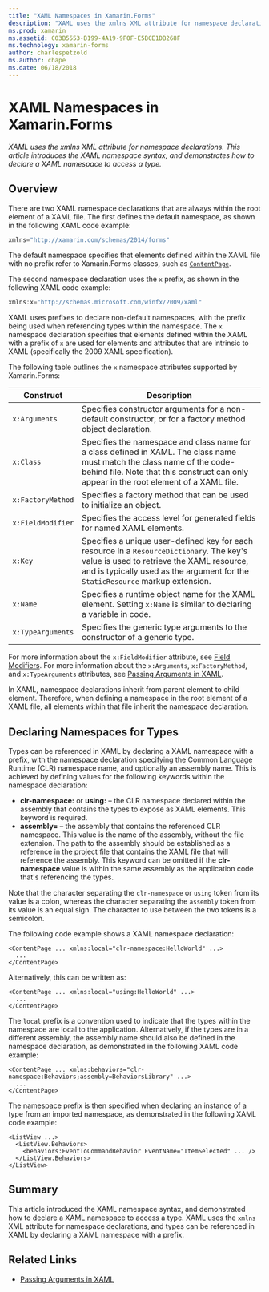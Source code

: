 ```yaml
---
title: "XAML Namespaces in Xamarin.Forms"
description: "XAML uses the xmlns XML attribute for namespace declarations. This article introduces the XAML namespace syntax, and demonstrates how to declare a XAML namespace to access a type."
ms.prod: xamarin
ms.assetid: C03B5553-B199-4A19-9F0F-E5BCE1DB268F
ms.technology: xamarin-forms
author: charlespetzold
ms.author: chape
ms.date: 06/18/2018
---
```


# XAML Namespaces in Xamarin.Forms

_XAML uses the xmlns XML attribute for namespace declarations. This article introduces the XAML namespace syntax, and demonstrates how to declare a XAML namespace to access a type._

## Overview

There are two XAML namespace declarations that are always within the root element of a XAML file. The first defines the default namespace, as shown in the following XAML code example:

```csharp
xmlns="http://xamarin.com/schemas/2014/forms"
```

The default namespace specifies that elements defined within the XAML file with no prefix refer to Xamarin.Forms classes, such as [`ContentPage`](xref:Xamarin.Forms.ContentPage).

The second namespace declaration uses the `x` prefix, as shown in the following XAML code example:

```csharp
xmlns:x="http://schemas.microsoft.com/winfx/2009/xaml"
```

XAML uses prefixes to declare non-default namespaces, with the prefix being used when referencing types within the namespace. The `x` namespace declaration specifies that elements defined within the XAML with a prefix of `x` are used for elements and attributes that are intrinsic to XAML (specifically the 2009 XAML specification).

The following table outlines the `x` namespace attributes supported by Xamarin.Forms:

|Construct|Description|
|--- |--- |
|`x:Arguments`|Specifies constructor arguments for a non-default constructor, or for a factory method object declaration.|
|`x:Class`|Specifies the namespace and class name for a class defined in XAML. The class name must match the class name of the code-behind file. Note that this construct can only appear in the root element of a XAML file.|
|`x:FactoryMethod`|Specifies a factory method that can be used to initialize an object.|
|`x:FieldModifier`|Specifies the access level for generated fields for named XAML elements.|
|`x:Key`|Specifies a unique user-defined key for each resource in a `ResourceDictionary`. The key's value is used to retrieve the XAML resource, and is typically used as the argument for the `StaticResource` markup extension.|
|`x:Name`|Specifies a runtime object name for the XAML element. Setting `x:Name` is similar to declaring a variable in code.|
|`x:TypeArguments`|Specifies the generic type arguments to the constructor of a generic type.|

For more information about the `x:FieldModifier` attribute, see [Field Modifiers](~/xamarin-forms/xaml/field-modifiers.md). For more information about the `x:Arguments`, `x:FactoryMethod`, and `x:TypeArguments` attributes, see [Passing Arguments in XAML](~/xamarin-forms/xaml/passing-arguments.md).

In XAML, namespace declarations inherit from parent element to child element. Therefore, when defining a namespace in the root element of a XAML file, all elements within that file inherit the namespace declaration.

## Declaring Namespaces for Types

Types can be referenced in XAML by declaring a XAML namespace with a prefix, with the namespace declaration specifying the Common Language Runtime (CLR) namespace name, and optionally an assembly name. This is achieved by defining values for the following keywords within the namespace declaration:

- **clr-namespace:** or **using:** – the CLR namespace declared within the assembly that contains the types to expose as XAML elements. This keyword is required.
- **assembly=** – the assembly that contains the referenced CLR namespace. This value is the name of the assembly, without the file extension. The path to the assembly should be established as a reference in the project file that contains the XAML file that will reference the assembly. This keyword can be omitted if the **clr-namespace** value is within the same assembly as the application code that's referencing the types.

Note that the character separating the `clr-namespace` or `using` token from its value is a colon, whereas the character separating the `assembly` token from its value is an equal sign. The character to use between the two tokens is a semicolon.

The following code example shows a XAML namespace declaration:

```xaml
<ContentPage ... xmlns:local="clr-namespace:HelloWorld" ...>
  ...
</ContentPage>
```

Alternatively, this can be written as:

```xaml
<ContentPage ... xmlns:local="using:HelloWorld" ...>
  ...
</ContentPage>
```

The `local` prefix is a convention used to indicate that the types within the namespace are local to the application. Alternatively, if the types are in a different assembly, the assembly name should also be defined in the namespace declaration, as demonstrated in the following XAML code example:

```xaml
<ContentPage ... xmlns:behaviors="clr-namespace:Behaviors;assembly=BehaviorsLibrary" ...>
  ...
</ContentPage>
```

The namespace prefix is then specified when declaring an instance of a type from an imported namespace, as demonstrated in the following XAML code example:

```xaml
<ListView ...>
  <ListView.Behaviors>
    <behaviors:EventToCommandBehavior EventName="ItemSelected" ... />
  </ListView.Behaviors>
</ListView>
```

## Summary

This article introduced the XAML namespace syntax, and demonstrated how to declare a XAML namespace to access a type. XAML uses the `xmlns` XML attribute for namespace declarations, and types can be referenced in XAML by declaring a XAML namespace with a prefix.


## Related Links

- [Passing Arguments in XAML](~/xamarin-forms/xaml/passing-arguments.md)
